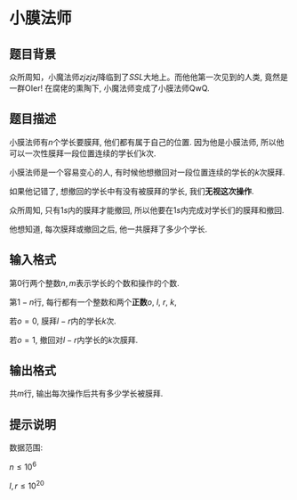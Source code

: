 # 小膜法师

## 题目背景

众所周知，小魔法师$zjzjzj$降临到了$SSL$大地上。而他他第一次见到的人类, 竟然是一群OIer! 在腐佬的熏陶下, 小魔法师变成了小膜法师QwQ.

## 题目描述

小膜法师有$n$个学长要膜拜, 他们都有属于自己的位置. 因为他是小膜法师, 所以他可以一次性膜拜一段位置连续的学长们$k$次.

小膜法师是一个容易变心的人, 有时候他想撤回对一段位置连续的学长的$k$次膜拜. 

如果他记错了, 想撤回的学长中有没有被膜拜的学长, 我们**无视这次操作**.

众所周知, 只有$1s$内的膜拜才能撤回, 所以他要在$1s$内完成对学长们的膜拜和撤回.

他想知道, 每次膜拜或撤回之后, 他一共膜拜了多少个学长.

## 输入格式

第$0$行两个整数$n,m$表示学长的个数和操作的个数.

第$1-n$行, 每行都有一个整数和两个**正数**$o$, $l$, $r$, $k$, 

若$o=0$, 膜拜$l-r$内的学长$k$次.

若$o=1$, 撤回对$l-r$内学长的$k$次膜拜.

## 输出格式

共$m$行, 输出每次操作后共有多少学长被膜拜.

## 提示说明

数据范围:

$n \leq 10^6$

$l,r \leq 10^{20}$
